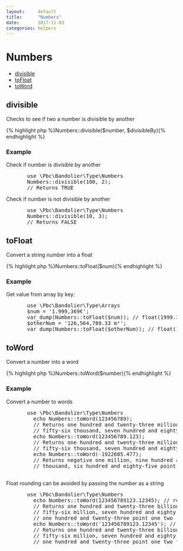 ```yaml
---
layout:     default
title:      "Numbers"
date:       2017-11-03
categories: helpers
---
```


# Numbers

* [divisible](#divisible)
* [toFloat](#tofloat)
* [toWord](#toword)


## divisible

Checks to see if two a number is divisible by another

{% highlight php %}Numbers::divisible($number, $divisibleBy){% endhighlight %}

### Example

Check if number is divisible by another

<figure class="highlight">
  <pre class="prettyprint lang-php linenums">
  use \Pbc\Bandolier\Type\Numbers
  Numbers::divisible(100, 2);
  // Returns TRUE</pre>
</figure>

Check if number is not divisible by another

<figure class="highlight">
  <pre class="prettyprint lang-php linenums">
  use \Pbc\Bandolier\Type\Numbers
  Numbers::divisible(10, 3);
  // Returns FALSE</pre>
</figure>


## toFloat

Convert a string number into a float

{% highlight php %}Numbers::toFloat($num){% endhighlight %}

### Example

Get value from array by key:

<figure class="highlight">
  <pre class="prettyprint lang-php linenums">
  use \Pbc\Bandolier\Type\Arrays
  $num = '1.999,369€';
  var_dump(Numbers::toFloat($num)); // float(1999.369)
  $otherNum = '126,564,789.33 m²';
  var_dump(Numbers::toFloat($otherNum)); // float(126564789.33)</pre>
</figure>

## toWord

Convert a number into a word

{% highlight php %}Numbers::toWord($number){% endhighlight %}

### Example

Convert a number to words

<figure class="highlight">
  <pre class="prettyprint lang-php linenums">
  use \Pbc\Bandolier\Type\Numbers
    echo Numbers::toWord(123456789);
    // Returns one hundred and twenty-three million, four hundred and
    // fifty-six thousand, seven hundred and eighty-nine
    echo Numbers::toWord(123456789.123);
    // Returns one hundred and twenty-three million, four hundred and
    // fifty-six thousand, seven hundred and eighty-nine point one two three
    echo Numbers::toWord(-1922685.477);
    // Returns negative one million, nine hundred and twenty-two
    // thousand, six hundred and eighty-five point four seven seven

</pre>
</figure>

Float rounding can be avoided by passing the number as a string
<figure class="highlight">
  <pre class="prettyprint lang-php linenums">
  use \Pbc\Bandolier\Type\Numbers
    echo Numbers::toWord(123456789123.12345); // rounds the fractional part
    // Returns one hundred and twenty-three billion, four hundred and
    // fifty-six million, seven hundred and eighty-nine thousand,
    // one hundred and twenty-three point one two
    echo Numbers::toWord('123456789123.12345'); // does not round
    // Returns one hundred and twenty-three billion, four hundred and
    // fifty-six million, seven hundred and eighty-nine thousand,
    // one hundred and twenty-three point one two three four five
    </pre>